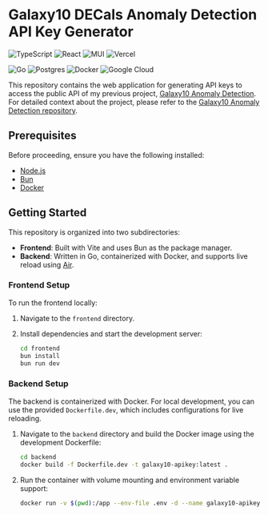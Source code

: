 # Galaxy10 DECals Anomaly Detection API Key Generator

![TypeScript](https://img.shields.io/badge/typescript-%23007ACC.svg?style=for-the-badge&logo=typescript&logoColor=white)
![React](https://img.shields.io/badge/react-%2320232a.svg?style=for-the-badge&logo=react&logoColor=%2361DAFB)
![MUI](https://img.shields.io/badge/MUI-%230081CB.svg?style=for-the-badge&logo=mui&logoColor=white)
![Vercel](https://img.shields.io/badge/vercel-%23000000.svg?style=for-the-badge&logo=vercel&logoColor=white)

![Go](https://img.shields.io/badge/go-%2300ADD8.svg?style=for-the-badge&logo=go&logoColor=white)
![Postgres](https://img.shields.io/badge/postgres-%23316192.svg?style=for-the-badge&logo=postgresql&logoColor=white)
![Docker](https://img.shields.io/badge/docker-%230db7ed.svg?style=for-the-badge&logo=docker&logoColor=white)
![Google Cloud](https://img.shields.io/badge/GoogleCloud-%234285F4.svg?style=for-the-badge&logo=google-cloud&logoColor=white)

This repository contains the web application for generating API keys to access the public API of my previous project, [Galaxy10 Anomaly Detection](https://github.com/oadultradeepfield/galaxy10-anomaly-detection). For detailed context about the project, please refer to the [Galaxy10 Anomaly Detection repository](https://github.com/oadultradeepfield/galaxy10-anomaly-detection).

## Prerequisites

Before proceeding, ensure you have the following installed:

- [Node.js](https://nodejs.org/en)
- [Bun](https://bun.sh/)
- [Docker](https://www.docker.com/)

## Getting Started

This repository is organized into two subdirectories:

- **Frontend**: Built with Vite and uses Bun as the package manager.
- **Backend**: Written in Go, containerized with Docker, and supports live reload using [Air](https://github.com/cosmtrek/air).

### Frontend Setup

To run the frontend locally:

1. Navigate to the `frontend` directory.
2. Install dependencies and start the development server:

   ```bash
   cd frontend
   bun install
   bun run dev
   ```

### Backend Setup

The backend is containerized with Docker. For local development, you can use the provided `Dockerfile.dev`, which includes configurations for live reloading.

1. Navigate to the `backend` directory and build the Docker image using the development Dockerfile:

   ```bash
   cd backend
   docker build -f Dockerfile.dev -t galaxy10-apikey:latest .
   ```

2. Run the container with volume mounting and environment variable support:

   ```bash
   docker run -v $(pwd):/app --env-file .env -d --name galaxy10-apikey -p 8080:8080 galaxy10-apikey:latest
   ```
